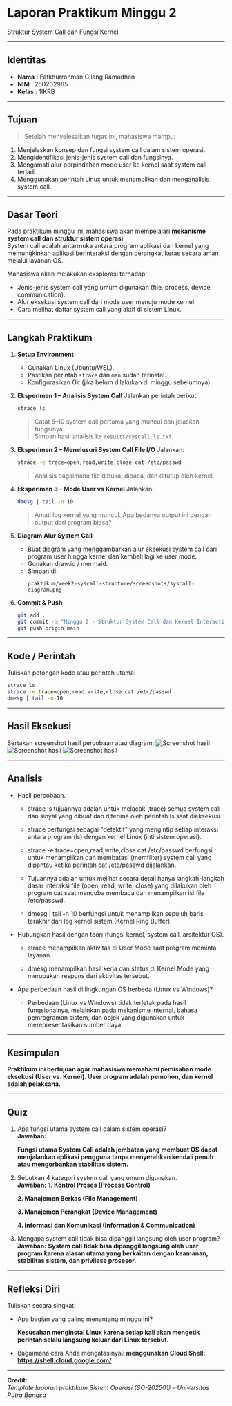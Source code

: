 
# Laporan Praktikum Minggu 2
Struktur System Call dan Fungsi Kernel


---

## Identitas
- **Nama**  : Fatkhurrohman Gilang Ramadhan  
- **NIM**   : 250202985 
- **Kelas** : 1IKRB

---

## Tujuan 
>Setelah menyelesaikan tugas ini, mahasiswa mampu:
1. Menjelaskan konsep dan fungsi system call dalam sistem operasi.
2. Mengidentifikasi jenis-jenis system call dan fungsinya.
3. Mengamati alur perpindahan mode user ke kernel saat system call terjadi.
4. Menggunakan perintah Linux untuk menampilkan dan menganalisis system call.

---

## Dasar Teori
Pada praktikum minggu ini, mahasiswa akan mempelajari **mekanisme system call dan struktur sistem operasi**.  
System call adalah antarmuka antara program aplikasi dan kernel yang memungkinkan aplikasi berinteraksi dengan perangkat keras secara aman melalui layanan OS.

Mahasiswa akan melakukan eksplorasi terhadap:
- Jenis-jenis system call yang umum digunakan (file, process, device, communication).
- Alur eksekusi system call dari mode user menuju mode kernel.
- Cara melihat daftar system call yang aktif di sistem Linux.

---

## Langkah Praktikum
1. **Setup Environment**
   - Gunakan Linux (Ubuntu/WSL).
   - Pastikan perintah `strace` dan `man` sudah terinstal.
   - Konfigurasikan Git (jika belum dilakukan di minggu sebelumnya).

2. **Eksperimen 1 – Analisis System Call**
   Jalankan perintah berikut:
   ```bash
   strace ls
   ```
   > Catat 5–10 system call pertama yang muncul dan jelaskan fungsinya.  
   Simpan hasil analisis ke `results/syscall_ls.txt`.

3. **Eksperimen 2 – Menelusuri System Call File I/O**
   Jalankan:
   ```bash
   strace -e trace=open,read,write,close cat /etc/passwd
   ```
   > Analisis bagaimana file dibuka, dibaca, dan ditutup oleh kernel.

4. **Eksperimen 3 – Mode User vs Kernel**
   Jalankan:
   ```bash
   dmesg | tail -n 10
   ```
   > Amati log kernel yang muncul. Apa bedanya output ini dengan output dari program biasa?

5. **Diagram Alur System Call**
   - Buat diagram yang menggambarkan alur eksekusi system call dari program user hingga kernel dan kembali lagi ke user mode.
   - Gunakan draw.io / mermaid.
   - Simpan di:
     ```
     praktikum/week2-syscall-structure/screenshots/syscall-diagram.png
     ```

6. **Commit & Push**
   ```bash
   git add .
   git commit -m "Minggu 2 - Struktur System Call dan Kernel Interaction"
   git push origin main
   ```

---

## Kode / Perintah
Tuliskan potongan kode atau perintah utama:
```bash
strace ls
strace -e trace=open,read,write,close cat /etc/passwd
dmesg | tail -n 10
```

---

## Hasil Eksekusi
Sertakan screenshot hasil percobaan atau diagram:
![Screenshot hasil](./screenshots/strace%20ls.png)
![Screenshot hasil](./screenshots/strace%20-e%20trace=open,read,write,close%20cat%20etcpasswd.png)
![Screenshot hasil](./screenshots/dmesg%20%20tail%20-n%2010.png)



---

## Analisis
- Hasil percobaan.  
  * strace ls tujuannya adalah untuk melacak (trace) semua system call dan sinyal yang dibuat dan diterima oleh perintah ls saat dieksekusi.
  * strace berfungsi sebagai "detektif" yang mengintip setiap interaksi antara program (ls) dengan kernel Linux (inti sistem operasi).
  
  * strace -e trace=open,read,write,close cat /etc/passwd berfungsi untuk menampilkan dan membatasi (memfilter) system call yang dipantau ketika perintah cat /etc/passwd dijalankan.
  * Tujuannya adalah untuk melihat secara detail hanya langkah-langkah dasar interaksi file (open, read, write, close) yang dilakukan oleh program cat saat mencoba membaca dan menampilkan isi file /etc/passwd.

  * dmesg | tail -n 10 berfungsi untuk menampilkan sepuluh baris terakhir dari log kernel sistem (Kernel Ring Buffer).
  
- Hubungkan hasil dengan teori (fungsi kernel, system call, arsitektur OS). 
  * strace menampilkan aktivitas di User Mode saat program meminta layanan.

  * dmesg menampilkan hasil kerja dan status di Kernel Mode yang merupakan respons dari aktivitas tersebut.  

- Apa perbedaan hasil di lingkungan OS berbeda (Linux vs Windows)?  
  * Perbedaan (Linux vs Windows) tidak terletak pada hasil fungsionalnya, melainkan pada mekanisme internal, bahasa pemrograman sistem, dan objek yang digunakan untuk merepresentasikan sumber daya.

---

## Kesimpulan
**Praktikum ini bertujuan agar mahasiswa memahami pemisahan mode eksekusi (User vs. Kernel). User program adalah pemohon, dan kernel adalah pelaksana.**

---

## Quiz
1. Apa fungsi utama system call dalam sistem operasi?    
   **Jawaban:**

   **Fungsi utama System Call adalah jembatan yang membuat OS dapat menjalankan aplikasi pengguna tanpa menyerahkan kendali penuh atau mengorbankan stabilitas sistem.**

2. Sebutkan 4 kategori system call yang umum digunakan.   
   **Jawaban:**
   **1. Kontrol Proses (Process Control)**

   **2. Manajemen Berkas (File Management)**

   **3. Manajemen Perangkat (Device Management)**

   **4. Informasi dan Komunikasi (Information & Communication)**

3. Mengapa system call tidak bisa dipanggil langsung oleh user program?  
   **Jawaban:** 
   **System call tidak bisa dipanggil langsung oleh user program karena alasan utama yang berkaitan dengan keamanan, stabilitas sistem, dan privilese prosesor.**
 
---

## Refleksi Diri
Tuliskan secara singkat:
- Apa bagian yang paling menantang minggu ini?

   **Kesusahan menginstal Linux karena setiap kali akan mengetik perintah selalu langsung keluar dari Linux tersebut.**  
- Bagaimana cara Anda mengatasinya?
  **menggunakan Cloud Shell: https://shell.cloud.google.com/**  

---

**Credit:**  
_Template laporan praktikum Sistem Operasi (SO-202501) – Universitas Putra Bangsa_
